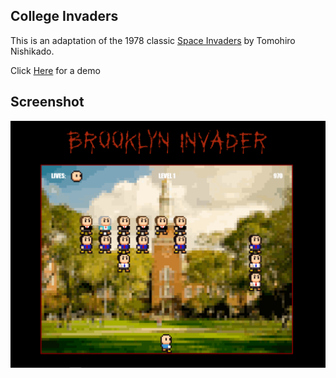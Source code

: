 ## College Invaders
This is an adaptation of the 1978 classic <a href="https://en.wikipedia.org/wiki/Space_Invaders" target="_blank">Space Invaders</a> by Tomohiro Nishikado.

Click <a href="https://cdngouma.github.io/Invadergame-cisc3140/src/">Here</a> for a demo

## Screenshot

<img src="src/assets/screeenshot.PNG" width="550"/>
